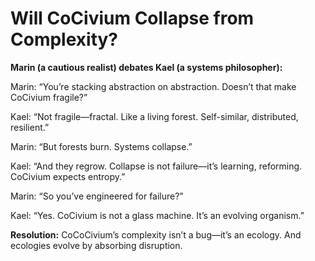 # Will CoCivium Collapse from Complexity?

**Marin (a cautious realist) debates Kael (a systems philosopher):**

Marin: “You’re stacking abstraction on abstraction. Doesn’t that make CoCivium fragile?”

Kael: “Not fragile—fractal. Like a living forest. Self-similar, distributed, resilient.”

Marin: “But forests burn. Systems collapse.”

Kael: “And they regrow. Collapse is not failure—it’s learning, reforming. CoCivium expects entropy.”

Marin: “So you’ve engineered for failure?”

Kael: “Yes. CoCivium is not a glass machine. It’s an evolving organism.”

**Resolution:**
CoCoCivium’s complexity isn’t a bug—it’s an ecology. And ecologies evolve by absorbing disruption.

